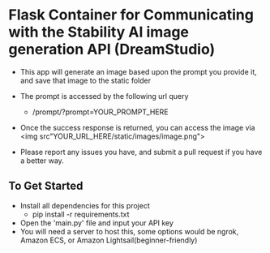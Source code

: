 # Flask Container for Communicating with the Stability AI image generation API (DreamStudio)

* This app will generate an image based upon the prompt you provide it, and save that image to the static folder
* The prompt is accessed by the following url query
    * /prompt/?prompt=YOUR_PROMPT_HERE
* Once the success response is returned, you can access the image via <img src"YOUR_URL_HERE/static/images/image.png">


* Please report any issues you have, and submit a pull request if you have a better way.

## To Get Started

* Install all dependencies for this project
    * pip install -r requirements.txt
* Open the 'main.py' file and input your API key
* You will need a server to host this, some options would be ngrok, Amazon ECS, or Amazon Lightsail(beginner-friendly)
